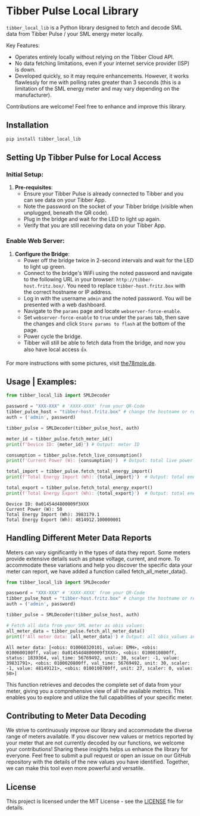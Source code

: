 
# Tibber Pulse Local Library

`tibber_local_lib` is a Python library designed to fetch and decode SML data from Tibber Pulse / your SML energy meter locally.

Key Features:
- Operates entirely locally without relying on the Tibber Cloud API.
- No data fetching limitations, even if your internet service provider (ISP) is down.
- Developed quickly, so it may require enhancements. However, it works flawlessly for me with polling rates greater than 3 seconds (this is a limitation of the SML energy meter and may vary depending on the manufacturer).

Contributions are welcome! Feel free to enhance and improve this library.

## Installation

```sh
pip install tibber_local_lib
```

## Setting Up Tibber Pulse for Local Access

### Initial Setup:

1. **Pre-requisites**:
   - Ensure your Tibber Pulse is already connected to Tibber and you can see data on your Tibber App.
   - Note the password on the socket of your Tibber bridge (visible when unplugged, beneath the QR code).
   - Plug in the bridge and wait for the LED to light up again.
   - Verify that you are still receiving data on your Tibber App.

### Enable Web Server:

1. **Configure the Bridge**:
   - Power off the bridge twice in 2-second intervals and wait for the LED to light up green.
   - Connect to the bridge's WiFi using the noted password and navigate to the following URL in your browser: `http://tibber-host.fritz.box/`. You need to replace `tibber-host.fritz.box` with the correct hostname or IP address.
   - Log in with the username `admin` and the noted password. You will be presented with a web dashboard.
   - Navigate to the `params` page and locate `webserver-force-enable`.
   - Set `webserver-force-enable` to `true` under the `params` tab, then save the changes and click `Store params to flash` at the bottom of the page.
   - Power cycle the bridge.
   - Tibber will still be able to fetch data from the bridge, and now you also have local access 👍.

For more instructions with some pictures, visit [the78mole.de](https://the78mole.de/doing-the-undone-decoding-sml-or-hacking-the-tibber-raw-data).

## Usage | Examples:

```python
from tibber_local_lib import SMLDecoder

password = "XXX-XXX" # 'XXXX-XXXX' from your QR-Code
tibber_pulse_host = "tibber-host.fritz.box" # change the hostname or replace it with your IP
auth = ('admin', password)

tibber_pulse = SMLDecoder(tibber_pulse_host, auth)

meter_id = tibber_pulse.fetch_meter_id()
print(f'Device ID: {meter_id}') # Output: meter ID

consumption = tibber_pulse.fetch_live_consumption()
print(f'Current Power (W): {consumption}')  # Output: total live power in W

total_import = tibber_pulse.fetch_total_energy_import()
print(f'Total Energy Import (Wh): {total_import}')  # Output: total energy imported / consumption in Wh | 1.8.0

total_export = tibber_pulse.fetch_total_energy_export()
print(f'Total Energy Export (Wh): {total_export}')  # Output: total energy exported to the grid in Wh | 2.8.0
```
```
Device ID: 0a01454d4800009f3XXX
Current Power (W): 50
Total Energy Import (Wh): 3983179.1
Total Energy Export (Wh): 4814912.100000001
```

## Handling Different Meter Data Reports

Meters can vary significantly in the types of data they report. Some meters provide extensive details such as phase voltage, current, and more. To accommodate these variations and help you discover the specific data your meter can report, we have added a function called fetch_all_meter_data().

```python
from tibber_local_lib import SMLDecoder

password = "XXX-XXX" # 'XXXX-XXXX' from your QR-Code
tibber_pulse_host = "tibber-host.fritz.box" # change the hostname or replace it with your IP
auth = ('admin', password)

tibber_pulse = SMLDecoder(tibber_pulse_host, auth)

# Fetch all data from your SML meter as obis values:
all_meter_data = tibber_pulse.fetch_all_meter_data()
print(f'All meter data: {all_meter_data}') # Output: all obis_values available from the meter
```
```
All meter data: [<obis: 010060320101, value: EMH>, <obis: 0100600100ff, value: 0a01454d4800009f3XXX>, <obis: 0100010800ff, status: 1839364, val_time: 56769492, unit: 30, scaler: -1, value: 39831791>, <obis: 0100020800ff, val_time: 56769492, unit: 30, scaler: -1, value: 48149121>, <obis: 0100100700ff, unit: 27, scaler: 0, value: 50>]
```

This function retrieves and decodes the complete set of data from your meter, giving you a comprehensive view of all the available metrics. This enables you to explore and utilize the full capabilities of your specific meter.

## Contributing to Meter Data Decoding

We strive to continuously improve our library and accommodate the diverse range of meters available. If you discover new values or metrics reported by your meter that are not currently decoded by our functions, we welcome your contributions! Sharing these insights helps us enhance the library for everyone. Feel free to submit a pull request or open an issue on our GitHub repository with the details of the new values you have identified. Together, we can make this tool even more powerful and versatile.

## License

This project is licensed under the MIT License - see the [LICENSE](LICENSE) file for details.